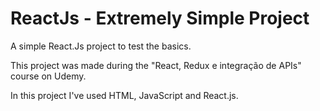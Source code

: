 # ReactJs - Extremely Simple Project
A simple React.Js project to test the basics.

This project was made during the "React, Redux e integração de APIs" course on Udemy.

In this project I've used HTML, JavaScript and React.js.
